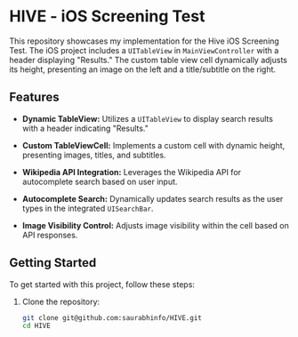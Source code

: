 # HIVE - iOS Screening Test

This repository showcases my implementation for the Hive iOS Screening Test. The iOS project includes a `UITableView` in `MainViewController` with a header displaying "Results." The custom table view cell dynamically adjusts its height, presenting an image on the left and a title/subtitle on the right.

## Features

- **Dynamic TableView:** Utilizes a `UITableView` to display search results with a header indicating "Results."

- **Custom TableViewCell:** Implements a custom cell with dynamic height, presenting images, titles, and subtitles.

- **Wikipedia API Integration:** Leverages the Wikipedia API for autocomplete search based on user input.

- **Autocomplete Search:** Dynamically updates search results as the user types in the integrated `UISearchBar`.

- **Image Visibility Control:** Adjusts image visibility within the cell based on API responses.

## Getting Started

To get started with this project, follow these steps:

1. Clone the repository:

   ```bash
   git clone git@github.com:saurabhinfo/HIVE.git
   cd HIVE
